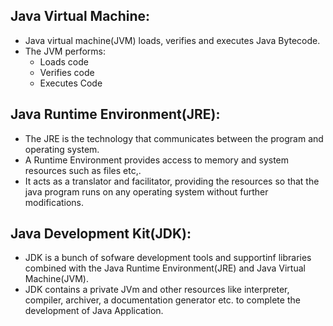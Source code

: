 ## Java Virtual Machine:
- Java virtual machine(JVM) loads, verifies and executes Java Bytecode.
- The JVM performs:
    - Loads code
    - Verifies code
    - Executes Code
## Java Runtime Environment(JRE):
- The JRE is the technology that communicates between the program and operating system.
- A Runtime Environment provides access to memory and system resources such as files etc,.
- It acts as a translator and facilitator, providing the resources so that the java program runs on any operating system without further modifications.
## Java Development Kit(JDK):
- JDK is a bunch of sofware development tools and supportinf libraries combined with the Java Runtime Environment(JRE) and Java Virtual Machine(JVM).
- JDK contains a private JVm and other resources like interpreter, compiler, archiver, a documentation generator etc. to complete the development of Java Application.